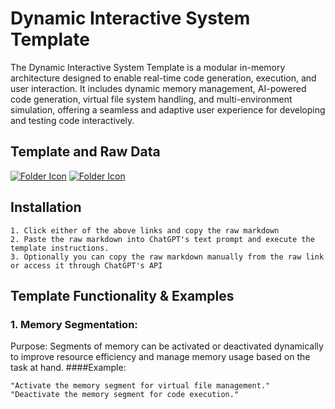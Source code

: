 # Dynamic Interactive System Template
The Dynamic Interactive System Template is a modular in-memory architecture designed to enable real-time code generation, execution, and user interaction. It includes dynamic memory management, AI-powered code generation, virtual file system handling, and multi-environment simulation, offering a seamless and adaptive user experience for developing and testing code interactively.

## Template and Raw Data
[![Folder Icon](https://img.icons8.com/?size=50&id=44004&format=png&color=000000)](/templates/DIST.md)
[![Folder Icon](https://img.icons8.com/?size=50&id=59943&format=png&color=000000)](https://raw.githubusercontent.com/selmaintelligence/chatgpt_memory_templates/refs/heads/main/templates/DIST.md)

## Installation
    1. Click either of the above links and copy the raw markdown
    2. Paste the raw markdown into ChatGPT's text prompt and execute the template instructions.
    3. Optionally you can copy the raw markdown manually from the raw link or access it through ChatGPT's API

## Template Functionality & Examples
### 1. Memory Segmentation:
Purpose: Segments of memory can be activated or deactivated dynamically to improve resource efficiency and manage memory usage based on the task at hand.
####Example:
```code
"Activate the memory segment for virtual file management."
"Deactivate the memory segment for code execution."
```

